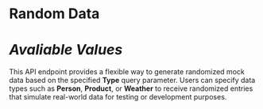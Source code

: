 # Random Data
# _Avaliable Values_

This API endpoint provides a flexible way to generate randomized mock data based on the specified **Type** query parameter. Users can specify data types such as **Person**, **Product**, or **Weather** to receive randomized entries that simulate real-world data for testing or development purposes.
